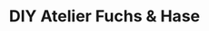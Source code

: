 ---
title: "DIY Atelier Fuchs & Hase"
url: /reutlingen/diy-atelier-fuchs-und-hase/
shop: Töpferei
---